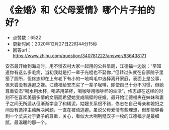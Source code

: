# 《金婚》和《父母爱情》哪个片子拍的好?
- 点赞数：6522
- 更新时间：2020年12月27日22时44分15秒
- 回答url：https://www.zhihu.com/question/340781222/answer/836438171
<body>
 <p data-pid="17CoXh6u">安杰最开始到海岛时，用不惯农村大家一起用的公共旱厕，江德福一边说：“早知道你有这么多毛病，当初我就是打一辈子光棍也不娶你，”但转过头就在自家院子里搭了厕所，但佟志却在上有老下有小的一地鸡毛中选择离开家庭，表面上是公事，但未尝没有逃避之嫌。江德福给安杰买了一辈子咖啡，即使自己十分不习惯，但她尊重安杰“喝水用水杯，喝茶用茶杯，喝咖啡用咖啡杯的生活”，佟志却在这样的时刻不在喜欢美丽多情的文丽而希望她变成隔壁的庄嫂。最开始江德福夹在妹妹和妻子之间无所适从但渐渐学会了和稀泥，姑嫂关系很不错，佟志在自己母亲和媳妇之间没有选择主动解决问题，一直在被动逃避。虽说父母爱情有些理想，但却能够看到一个丈夫对于妻子的尊重，关心，看似大大咧咧糙汉子一枚的江德福才是最细腻，最温暖的那一个。</p>
</body>